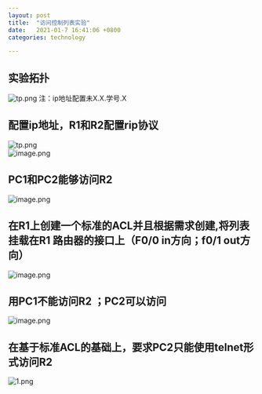 ```yaml
---
layout: post
title:  "访问控制列表实验"
date:   2021-01-7 16:41:06 +0800
categories: technology

---
```

## 实验拓扑
![tp.png](https://i.loli.net/2021/01/07/lbFBZovp9S5iahQ.png)
注：ip地址配置未X.X.学号.X

## 配置ip地址，R1和R2配置rip协议
![tp.png](https://i.loli.net/2021/01/07/lbFBZovp9S5iahQ.png)
</br>
![image.png](https://i.loli.net/2021/01/07/hexf8s7Cr36bQ2c.png)

## PC1和PC2能够访问R2
![image.png](https://i.loli.net/2021/01/07/DAstVZ5gucOUnTW.png)

## 在R1上创建一个标准的ACL并且根据需求创建,将列表挂载在R1 路由器的接口上（F0/0 in方向；f0/1 out方向）
![image.png](https://i.loli.net/2021/01/07/h7u6lTvFNSXdLKH.png)

## 用PC1不能访问R2 ；PC2可以访问
![image.png](https://i.loli.net/2021/01/07/ryszICaHlW79ScJ.png)

## 在基于标准ACL的基础上，要求PC2只能使用telnet形式访问R2 
![1.png](https://i.loli.net/2021/01/07/VA9U2pFKaHxPyle.png)
